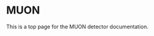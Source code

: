 <!-- doxy
\page refDetectorsMUON MUON
/doxy -->

# MUON

This is a top page for the MUON detector documentation.

<!-- doxy
* \subpage refMUONMIDClustering
* \subpage refMUONMIDRawExe
* \subpage refMUONMIDTracking
* \subpage refMUONMIDWorkflow
* \subpage refMUONMCHMappingSegContour
* \subpage refMUONMCHMapping
* \subpage refMUONMCHMappingtest
* \subpage refMUONMCHMappingImpl3
* \subpage refMUONMCHContour
/doxy -->
